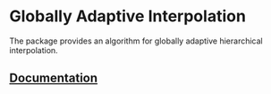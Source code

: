 # Globally Adaptive Interpolation

The package provides an algorithm for globally adaptive hierarchical
interpolation.

## [Documentation][doc]

[doc]: http://godoc.org/github.com/ready-steady/adapt/algorithm/global
